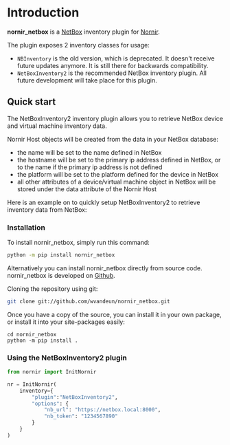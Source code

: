 # Introduction

**nornir_netbox** is a [NetBox](https://github.com/netbox-community/netbox) inventory plugin for [Nornir](https://github.com/nornir-automation/nornir).

The plugin exposes 2 inventory classes for usage:

* `NBInventory` is the old version, which is deprecated. It doesn't receive future updates anymore. It is still there for backwards compatibility.
* `NetBoxInventory2` is the recommended NetBox inventory plugin. All future development will take place for this plugin.

## Quick start

The NetBoxInventory2 inventory plugin allows you to retrieve NetBox device and virtual machine inventory data.

Nornir Host objects will be created from the data in your NetBox database:

* the name will be set to the name defined in NetBox
* the hostname will be set to the primary ip address defined in NetBox, or to the name if the primary ip address is not defined
* the platform will be set to the platform defined for the device in NetBox
* all other attributes of a device/virtual machine object in NetBox will be stored under the data attribute of the Nornir Host 

Here is an example on to quickly setup NetBoxInventory2 to retrieve inventory data from NetBox:

### Installation

To install nornir_netbox, simply run this command:

```bash
python -m pip install nornir_netbox
```

Alternatively you can install nornir_netbox directly from source code.
nornir_netbox is developed on [Github](https://github.com/wvandeun/nornir_netbox). 

Cloning the repository using git:

```bash
git clone git://github.com/wvandeun/nornir_netbox.git
```

Once you have a copy of the source, you can install it in your own package, or install it into your site-packages easily:

```
cd nornir_netbox
python -m pip install .
```

### Using the NetBoxInventory2 plugin

```python
from nornir import InitNornir

nr = InitNornir(
    inventory={
        "plugin":"NetBoxInventory2",
        "options": {
            "nb_url": "https://netbox.local:8000",
            "nb_token": "1234567890"
        }
    }
)
```
